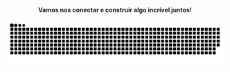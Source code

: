 <div align="center">
  <p><strong>Vamos nos conectar e construir algo incrível juntos!</strong></p>
<img src="https://raw.githubusercontent.com/platane/platane/output/github-contribution-grid-snake-dark.svg?user=[SEU-USERNAME-GITHUB]&theme=dark&color_snake=00BFFF&color_dots=E60073,F92672,A8A8A8,00FFFF" alt="snake" />
</div>
